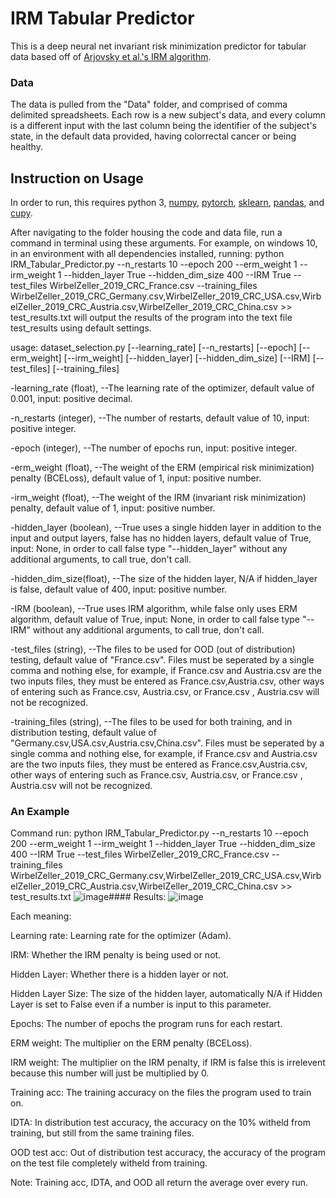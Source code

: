 # IRM Tabular Predictor
This is a deep neural net invariant risk minimization predictor for tabular data based off of [Arjovsky et al.'s IRM algorithm](https://arxiv.org/abs/1907.02893v1).
### Data
The data is pulled from the "Data" folder, and comprised of comma delimited spreadsheets. Each row is a new subject's data, and every column is a different input with the last column being the identifier of the subject's state, in the default data provided, having colorrectal cancer or being healthy.
## Instruction on Usage
In order to run, this requires python 3, [numpy](https://numpy.org/), [pytorch](https://pytorch.org/), [sklearn](https://scikit-learn.org/stable/), [pandas](https://pandas.pydata.org/), and [cupy](https://cupy.dev/).

After navigating to the folder housing the code and data file, run a command in terminal using these arguments. For example, on windows 10, in an environment with all dependencies installed, running: python IRM_Tabular_Predictor.py --n_restarts 10 --epoch 200 --erm_weight 1 --irm_weight 1 --hidden_layer True --hidden_dim_size 400 --IRM True --test_files WirbelZeller_2019_CRC_France.csv --training_files WirbelZeller_2019_CRC_Germany.csv,WirbelZeller_2019_CRC_USA.csv,WirbelZeller_2019_CRC_Austria.csv,WirbelZeller_2019_CRC_China.csv >> test_results.txt will output the results of the program into the text file test_results using default settings.

usage: dataset_selection.py [--learning_rate] [--n_restarts] [--epoch]
                            [--erm_weight] [--irm_weight] [--hidden_layer] [--hidden_dim_size]
                            [--IRM] [--test_files] [--training_files]
  
  -learning_rate (float), --The learning rate of the optimizer, default value of  0.001, input: positive decimal.
  
  -n_restarts (integer), --The number of restarts, default value of 10, input: positive integer.
  
  -epoch (integer), --The number of epochs run, input: positive integer.
  
  -erm_weight (float), --The weight of the ERM (empirical risk minimization) penalty (BCELoss), default value of 1, input: positive number.
  
  -irm_weight (float), --The weight of the IRM (invariant risk minimization) penalty, default value of 1, input: positive number.
  
  -hidden_layer (boolean), --True uses a single hidden layer in addition to the input and output layers, false has no hidden layers, default value of True, input: None, in order to call false type "--hidden_layer" without any additional arguments, to call true, don't call.
  
  -hidden_dim_size(float), --The size of the hidden layer, N/A if hidden_layer is false, default value of 400, input: positive number.
  
  -IRM (boolean), --True uses IRM algorithm, while false only uses ERM algorithm, default value of True, input: None, in order to call false type "--IRM" without any additional arguments, to call true, don't call.
  
  -test_files (string), --The files to be used for OOD (out of distribution) testing, default value of "France.csv". Files must be seperated by a single comma and nothing else, for example, if France.csv and Austria.csv are the two inputs files, they must be entered as France.csv,Austria.csv, other ways of entering such as France.csv, Austria.csv, or France.csv , Austria.csv will not be recognized.
  
  -training_files (string), --The files to be used for both training, and in distribution testing, default value of "Germany.csv,USA.csv,Austria.csv,China.csv". Files must be seperated by a single comma and nothing else, for example, if France.csv and Austria.csv are the two inputs files, they must be entered as France.csv,Austria.csv, other ways of entering such as France.csv, Austria.csv, or France.csv , Austria.csv will not be recognized.

### An Example

Command run: python IRM_Tabular_Predictor.py --n_restarts 10 --epoch 200 --erm_weight 1 --irm_weight 1 --hidden_layer True --hidden_dim_size 400 --IRM True --test_files WirbelZeller_2019_CRC_France.csv --training_files WirbelZeller_2019_CRC_Germany.csv,WirbelZeller_2019_CRC_USA.csv,WirbelZeller_2019_CRC_Austria.csv,WirbelZeller_2019_CRC_China.csv >> test_results.txt
![image](https://user-images.githubusercontent.com/88242834/128786810-e0d7eadc-5240-4e9b-87de-d651e411d35d.png)#### Results:
![image](https://user-images.githubusercontent.com/88242834/128446238-be07f867-f737-4a31-842a-238a7bba75d4.png)

Each meaning:
  
  Learning rate: Learning rate for the optimizer (Adam).
  
  IRM: Whether the IRM penalty is being used or not.
  
  Hidden Layer: Whether there is a hidden layer or not.
  
  Hidden Layer Size: The size of the hidden layer, automatically N/A if Hidden Layer is set to False even if a number is input to this parameter.
  
  Epochs: The number of epochs the program runs for each restart.
  
  ERM weight: The multiplier on the ERM penalty (BCELoss).
  
  IRM weight: The multiplier on the IRM penalty, if IRM is false this is irrelevent because this number will just be multiplied by 0.
  
  Training acc: The training accuracy on the files the program used to train on.
  
  IDTA: In distribution test accuracy, the accuracy on the 10% witheld from training, but still from the same training files.
  
  OOD test acc: Out of distribution test accuracy, the accuracy of the program on the test file completely witheld from training.
  
  Note: Training acc, IDTA, and OOD all return the average over every run.

